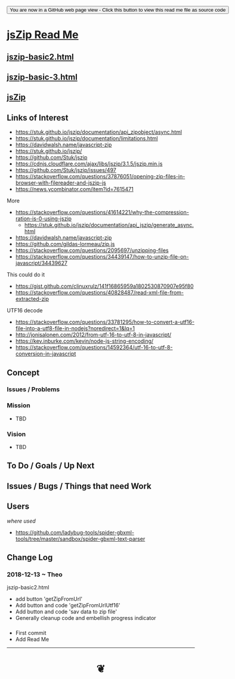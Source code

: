 <span style=display:none; >[You are now in a GitHub source code view - click this link to view Read Me file as a web page]( http://jaanga.github.io/cookbook-html/examples/libraries/jszip/#README.md "View file as a web page." ) </span>
<div><input type=button onclick=window.location.href='https://github.com/jaanga/jaanga.github.io/tree/master/cookbook-html/examples/libraries/jszip/';
value='You are now in a GitHub web page view - Click this button to view this read me file as source code' ></div>


# [jsZip Read Me]( https://jaanga.github.io/master/cookbook-html/examples/libraries/jszip/index.html#readme.md )


## [jszip-basic2.html]( https://jaanga.github.io/cookbook-html/examples/libraries/jszip/jszip-basic2/jszip-basic2.html )

## [jszip-basic-3.html]( https://jaanga.github.io/cookbook-html/examples/libraries/jszip/jszip-basic-3.html )

## [ jsZip ]( https://jaanga.github.io/cookbook-html/examples/libraries/jszip/index.html )

## Links of Interest

* https://stuk.github.io/jszip/documentation/api_zipobject/async.html
* https://stuk.github.io/jszip/documentation/limitations.html
* <https://davidwalsh.name/javascript-zip>
* <https://stuk.github.io/jszip/>
* <https://github.com/Stuk/jszip>
* <https://cdnjs.cloudflare.com/ajax/libs/jszip/3.1.5/jszip.min.js>
* <https://github.com/Stuk/jszip/issues/497>
* <https://stackoverflow.com/questions/37876051/opening-zip-files-in-browser-with-filereader-and-jszip-js>
* <https://news.ycombinator.com/item?id=7615471>

More
* https://stackoverflow.com/questions/41614221/why-the-compression-ration-is-0-using-jszip
	* https://stuk.github.io/jszip/documentation/api_jszip/generate_async.html
* https://davidwalsh.name/javascript-zip
* https://github.com/gildas-lormeau/zip.js
* https://stackoverflow.com/questions/2095697/unzipping-files
* https://stackoverflow.com/questions/34439147/how-to-unzip-file-on-javascript/34439627

This could do it
* <https://gist.github.com/clinuxrulz/141f16865959a1802530870907e95f80>
* <https://stackoverflow.com/questions/40828487/read-xml-file-from-extracted-zip>

UTF16 decode
* https://stackoverflow.com/questions/33781295/how-to-convert-a-utf16-file-into-a-utf8-file-in-nodejs?noredirect=1&lq=1
* http://jonisalonen.com/2012/from-utf-16-to-utf-8-in-javascript/
* https://kev.inburke.com/kevin/node-js-string-encoding/
* https://stackoverflow.com/questions/14592364/utf-16-to-utf-8-conversion-in-javascript



## Concept

### Issues / Problems


### Mission
<!-- a statement of a rationale, applicable now as well as in the future -->

* TBD

### Vision
<!--  a descriptive picture of a desired future state -->

* TBD

## To Do / Goals / Up Next



## Issues / Bugs / Things that need Work



## Users
_where used_

* https://github.com/ladybug-tools/spider-gbxml-tools/tree/master/sandbox/spider-gbxml-text-parser




## Change Log

### 2018-12-13 ~ Theo

jszip-basic2.html
* add button 'getZipFromUrl'
* Add button and code  'getZipFromUrlUtf16'
* Add button and code 'sav data to zip file'
* Generally cleanup code and embellish progress indicator


###

* First commit
* Add Read Me


***

# <center title="hello!" ><a href=javascript:window.scrollTo(0,0); style=text-decoration:none; > ❦ </a></center>

